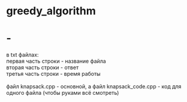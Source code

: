 # greedy_algorithm
# -
в txt файлах: \
первая часть строки - название файла \
вторая часть строки - ответ \
третья часть строки - время работы \
\
файл knapsack.cpp - основной, а файл knapsack_code.cpp - код для одного файла (чтобы руками всё смотреть)
